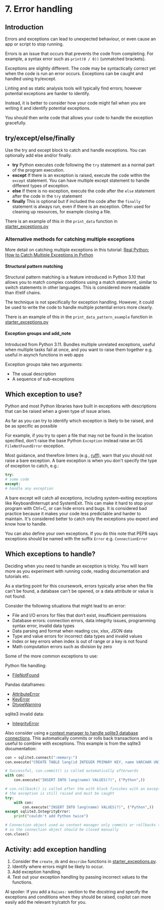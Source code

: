# 7. Error handling

## Introduction

Errors and exceptions can lead to unexpected behaviour, or even cause an app or script to stop running.

Errors is an issue that occurs that prevents the code from completing. For example, a syntax error such as
`print(0 / 0))` (unmatched brackets).

Exceptions are slightly different. The code may be syntactically correct yet when the code is run an error occurs.
Exceptions can be caught and handled using try/except.

Linting and as static analysis tools will typically find errors; however potential exceptions are harder to identify.

Instead, it is better to consider how your code might fail when you are writing it and identify potential exceptions.

You should then write code that allows your code to handle the exception gracefully.

## try/except/else/finally

Use the try and except block to catch and handle exceptions. You can optionally add else and/or finally.

- **try** Python executes code following the `try` statement as a normal part of the program execution.
- **except** If there is an exception is raised, execute the code within the `except` statement. You can have multiple
  except statement to handle different types of exception.
- **else** If there is no exception, execute the code after the `else` statement after the code in the `try` statement
- **finally** This is optional but if included the code after the `finally` statement is always run, even if there is an
  exception. Often used for cleaning up resources, for example closing a file.

There is an example of this in the `print_data` function
in [starter_exceptions.py](../../src/activities/starter/starter_exceptions.py)

### Alternative methods for catching multiple exceptions

More detail on catching multiple exceptions in this
tutorial: [Real Python: How to Catch Multiple Exceptions in Python](https://realpython.com/python-catch-multiple-exceptions/)

#### Structural pattern matching

Structural pattern matching is a feature introduced in Python 3.10 that allows you to match complex conditions using a
match statement, similar to switch statements in other languages. This is considered more readable than if/elif chains.

The technique is not specifically for exception handling. However, it could be used to write the code to handle multiple
potential errors more clearly.

There is an example of this in the `print_data_pattern_example` function
in [starter_exceptions.py](../../src/activities/starter/starter_exceptions.py)

#### Exception groups and add_note

Introduced from Python 3.11. Bundles multiple unrelated exceptions, useful when multiple tasks fail at once, and you
want to raise them together e.g. useful in asynch functions in web apps

Exception groups take two arguments:

- The usual description
- A sequence of sub-exceptions

## Which exception to use?

Python and most Python libraries have built in exceptions with descriptions that can be raised when a given type of
issue arises.

As far as you can try to identify which exception is likely to be raised, and be as specific as possible

For example, if you try to open a file that may not be found in the location specified, don't raise the base Python
`Exception` instead raise an OS `FileNotFoundError` exception.

Most guidance, and therefore linters (e.g., [ruff](https://docs.astral.sh/ruff/rules/bare-except/)), warn that you
should not raise a bare exception. A bare exception is when you don't specify the type of exception to catch, e.g.:

```python
try:
# some code
except:
# handle any exception
```

A bare except will catch all exceptions, including system-exiting exceptions like KeyboardInterrupt and SystemExit. This
can make it hard to stop your program with Ctrl+C, or can hide errors and bugs. It is considered bad practice because it
makes your code less predictable and harder to maintain. It's considered better to catch only the exceptions you expect
and know how to handle.

You can also define your own exceptions. If you do this note that PEP8 says exceptions should be named with the suffix
`Error` e.g. `ConnectionError`

## Which exceptions to handle?

Deciding when you need to handle an exception is tricky. You will learn more as you experiment with running code,
reading documentation and tutorials etc.

As a starting point for this coursework, errors typically arise when the file can't be found, a database can't be
opened, or a data attribute or value is not found.

Consider the following situations that might lead to an error:

- File and I/O errors for files that don’t exist, insufficient permissions
- Database errors: connection errors, data integrity issues, programming syntax error, invalid data types
- Data parsing and format when reading csv, xlsx, JSON data
- Type and value errors for incorrect data types and invalid values
- Index or key errors when index is out of range or a key is not found
- Math computation errors such as division by zero

Some of the more common exceptions to use:

Python file handling:

- [FileNotFound](https://docs.python.org/3/library/exceptions.html#FileNotFoundError)

Pandas dataframes:

- [AttributeError](https://docs.python.org/3/library/exceptions.html#AttributeError)
- [KeyError](https://docs.python.org/3/library/exceptions.html#KeyError)
- [DtypeWarning](https://pandas.pydata.org/docs/reference/api/pandas.errors.DtypeWarning.html)

sqlite3 invalid data:

- [IntegrityError](https://docs.python.org/3/library/sqlite3.html#sqlite3.IntegrityError)

Also consider
using
a [context manager to handle sqlite3 database connections](https://docs.python.org/3/library/sqlite3.html#sqlite3-connection-context-manager).
This automatically commits or rolls back transactions and is useful to combine with exceptions. This example is from the
sqlite3 documentation:

```python
con = sqlite3.connect(":memory:")
con.execute("CREATE TABLE lang(id INTEGER PRIMARY KEY, name VARCHAR UNIQUE)")

# Successful, con.commit() is called automatically afterwards
with con:
    con.execute("INSERT INTO lang(name) VALUES(?)", ("Python",))

# con.rollback() is called after the with block finishes with an exception,
# the exception is still raised and must be caught
try:
    with con:
        con.execute("INSERT INTO lang(name) VALUES(?)", ("Python",))
except sqlite3.IntegrityError:
    print("couldn't add Python twice")

# Connection object used as context manager only commits or rollbacks transactions,
# so the connection object should be closed manually
con.close()
```

## Activity: add exception handling

1. Consider the `create_db` and `describe` functions in
   [starter_exceptions.py](../../src/activities/starter/starter_exceptions.py).
2. Identify where errors might be likely to occur.
3. Add exception handling.
4. Test out your exception handling by passing incorrect values to the functions.

AI spoiler: If you add a `Raises:` section to the docstring and specify the exceptions and conditions when they should
be raised, copilot can more easily add the relevant try/catch for you.